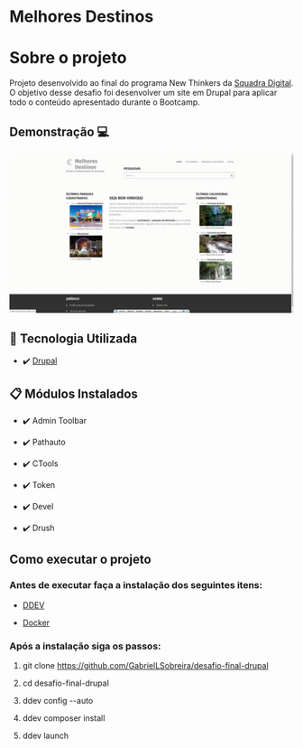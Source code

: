 # Melhores Destinos
# Sobre o projeto

Projeto desenvolvido ao final do programa New Thinkers da <a href="https://www.squadra.com.br">Squadra Digital</a>. O objetivo desse desafio foi desenvolver um site em Drupal para aplicar todo o conteúdo apresentado durante o Bootcamp.  

## Demonstração 💻
<img src="./github/ProjectGif.gif" alt="gif">


## 🚀 Tecnologia Utilizada

- ✔️ [Drupal](https://www.drupal.org/)

## 📋 Módulos Instalados

- ✔️ Admin Toolbar

- ✔️ Pathauto 

- ✔️ CTools

- ✔️ Token

- ✔️ Devel

- ✔️ Drush


## Como executar o projeto

### Antes de executar faça a instalação dos seguintes itens:

- [DDEV](https://ddev.readthedocs.io/en/stable/)

- [Docker](https://docs.docker.com/desktop/windows/install/)


### Após a instalação siga os passos:

1. git clone https://github.com/GabrielLSobreira/desafio-final-drupal

2. cd desafio-final-drupal

3. ddev config --auto

4. ddev composer install

5. ddev launch
